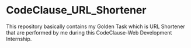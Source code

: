 # CodeClause_URL_Shortener

This repository basically contains my Golden Task which is URL Shortener that are performed by me during this CodeClause-Web Development Internship.
